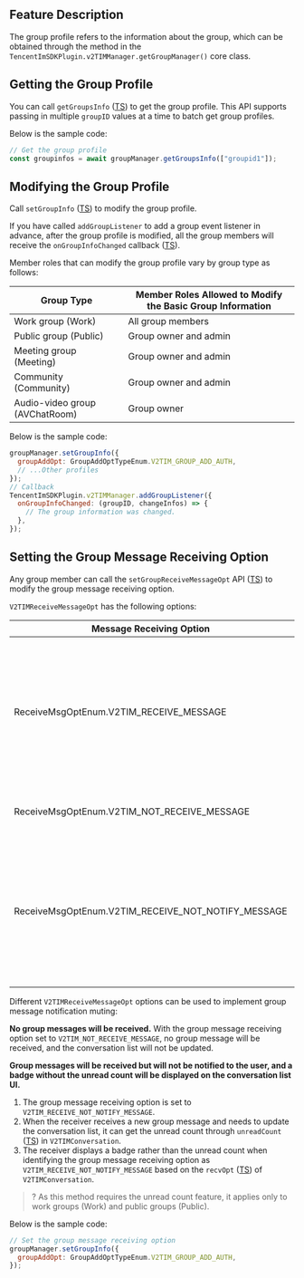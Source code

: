 ## Feature Description

The group profile refers to the information about the group, which can be obtained through the method in the `TencentImSDKPlugin.v2TIMManager.getGroupManager()` core class.

[](id:getGroupsInfo)

## Getting the Group Profile

You can call `getGroupsInfo` ([TS](https://comm.qq.com/im/doc/RN/en/Api/V2TIMGroupManager/getGroupsInfo.html)) to get the group profile. This API supports passing in multiple `groupID` values at a time to batch get group profiles.

Below is the sample code:

```javascript
// Get the group profile
const groupinfos = await groupManager.getGroupsInfo(["groupid1"]);
```

[](id:setGroupInfo)

## Modifying the Group Profile

Call `setGroupInfo` ([TS](https://comm.qq.com/im/doc/RN/en/Api/V2TIMGroupManager/setGroupInfo.html)) to modify the group profile.

If you have called `addGroupListener` to add a group event listener in advance, after the group profile is modified, all the group members will receive the `onGroupInfoChanged` callback ([TS](https://comm.qq.com/im/doc/RN/en/Callback/OnGroupInfoChanged.html)).

Member roles that can modify the group profile vary by group type as follows:

| Group Type                     | Member Roles Allowed to Modify the **Basic Group Information** |
| ------------------------------ | -------------------------------------------------------------- |
| Work group (Work)              | All group members                                              |
| Public group (Public)          | Group owner and admin                                          |
| Meeting group (Meeting)        | Group owner and admin                                          |
| Community (Community)          | Group owner and admin                                          |
| Audio-video group (AVChatRoom) | Group owner                                                    |

Below is the sample code:

```javascript
groupManager.setGroupInfo({
  groupAddOpt: GroupAddOptTypeEnum.V2TIM_GROUP_ADD_AUTH,
  // ...Other profiles
});
// Callback
TencentImSDKPlugin.v2TIMManager.addGroupListener({
  onGroupInfoChanged: (groupID, changeInfos) => {
    // The group information was changed.
  },
});
```

## Setting the Group Message Receiving Option

Any group member can call the `setGroupReceiveMessageOpt` API ([TS](https://comm.qq.com/im/doc/RN/en/Api/V2TIMMessageManager/setGroupReceiveMessageOpt.html)) to modify the group message receiving option.

`V2TIMReceiveMessageOpt` has the following options:

| Message Receiving Option                           | Description                                                                                                             |
| -------------------------------------------------- | ----------------------------------------------------------------------------------------------------------------------- |
| ReceiveMsgOptEnum.V2TIM_RECEIVE_MESSAGE            | Messages will be received when the user is online, and push notifications will be received when the user is offline.    |
| ReceiveMsgOptEnum.V2TIM_NOT_RECEIVE_MESSAGE        | No group messages will be received.                                                                                     |
| ReceiveMsgOptEnum.V2TIM_RECEIVE_NOT_NOTIFY_MESSAGE | Messages will be received when the user is online, and no push notifications will be received when the user is offline. |

Different `V2TIMReceiveMessageOpt` options can be used to implement group message notification muting:

**No group messages will be received.**
With the group message receiving option set to `V2TIM_NOT_RECEIVE_MESSAGE`, no group message will be received, and the conversation list will not be updated.

**Group messages will be received but will not be notified to the user, and a badge without the unread count will be displayed on the conversation list UI.**

1. The group message receiving option is set to `V2TIM_RECEIVE_NOT_NOTIFY_MESSAGE`.
2. When the receiver receives a new group message and needs to update the conversation list, it can get the unread count through `unreadCount` ([TS](https://comm.qq.com/im/doc/RN/en/Interface/Message/V2TimConversation.html#unreadcount)) in `V2TIMConversation`.
3. The receiver displays a badge rather than the unread count when identifying the group message receiving option as `V2TIM_RECEIVE_NOT_NOTIFY_MESSAGE` based on the `recvOpt` ([TS](https://comm.qq.com/im/doc/RN/en/Interface/Message/V2TimConversation.html#recvopt)) of `V2TIMConversation`.

> ? As this method requires the unread count feature, it applies only to work groups (Work) and public groups (Public).

Below is the sample code:

```javascript
// Set the group message receiving option
groupManager.setGroupInfo({
  groupAddOpt: GroupAddOptTypeEnum.V2TIM_GROUP_ADD_AUTH,
});
```


